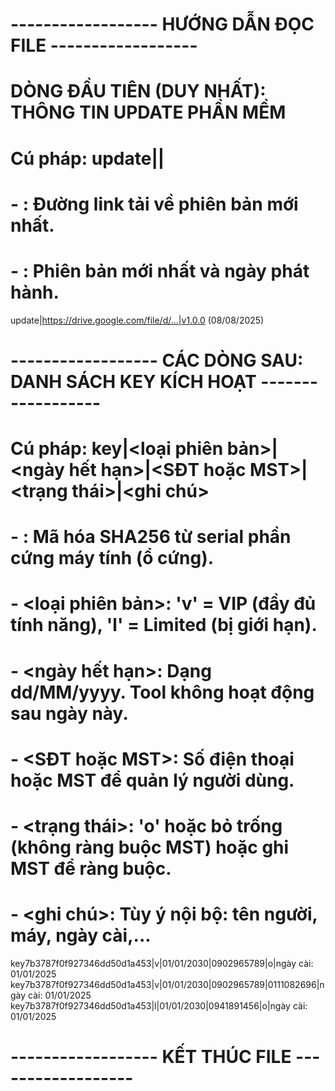 # ------------------ HƯỚNG DẪN ĐỌC FILE ------------------

# DÒNG ĐẦU TIÊN (DUY NHẤT): THÔNG TIN UPDATE PHẦN MỀM
# Cú pháp: update|<link download>|<version>
# - <link download>: Đường link tải về phiên bản mới nhất.
# - <version>: Phiên bản mới nhất và ngày phát hành.

update|https://drive.google.com/file/d/...|v1.0.0 (08/08/2025)


# ------------------ CÁC DÒNG SAU: DANH SÁCH KEY KÍCH HOẠT ------------------

# Cú pháp: key<sha256>|<loại phiên bản>|<ngày hết hạn>|<SĐT hoặc MST>|<trạng thái>|<ghi chú>
# - <sha256>: Mã hóa SHA256 từ serial phần cứng máy tính (ổ cứng).
# - <loại phiên bản>: 'v' = VIP (đầy đủ tính năng), 'l' = Limited (bị giới hạn).
# - <ngày hết hạn>: Dạng dd/MM/yyyy. Tool không hoạt động sau ngày này.
# - <SĐT hoặc MST>: Số điện thoại hoặc MST để quản lý người dùng.
# - <trạng thái>: 'o' hoặc bỏ trống (không ràng buộc MST) hoặc ghi MST để ràng buộc.
# - <ghi chú>: Tùy ý nội bộ: tên người, máy, ngày cài,...

key7b3787f0f927346dd50d1a453|v|01/01/2030|0902965789|o|ngày cài: 01/01/2025
key7b3787f0f927346dd50d1a453|v|01/01/2030|0902965789|0111082696|ngày cài: 01/01/2025
key7b3787f0f927346dd50d1a453|l|01/01/2030|0941891456|o|ngày cài: 01/01/2025


# ------------------ KẾT THÚC FILE ------------------

